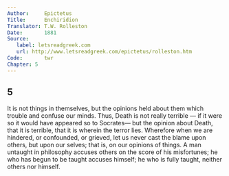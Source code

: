 ```yaml
---
Author:     Epictetus  
Title:      Enchiridion  
Translator: T.W. Rolleston  
Date:       1881  
Source:
   label: letsreadgreek.com
   url: http://www.letsreadgreek.com/epictetus/rolleston.htm
Code:       twr  
Chapter: 5
---
```

##  5

It is not things in themselves, but the opinions held about them which trouble
and confuse our minds. Thus, Death is not really terrible — if it were so it
would have appeared so to Socrates— but the opinion about Death, that it is
terrible, that it is wherein the terror lies. Wherefore when we are hindered,
or confounded, or grieved, let us never cast the blame upon others, but upon
our selves; that is, on our opinions of things. A man untaught in philosophy
accuses others on the score of his misfortunes; he who has begun to be taught
accuses himself; he who is fully taught, neither others nor himself.



